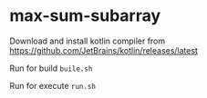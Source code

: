 # max-sum-subarray

Download and install kotlin compiler from https://github.com/JetBrains/kotlin/releases/latest

Run for build ``buile.sh``

Run for execute ``run.sh``
